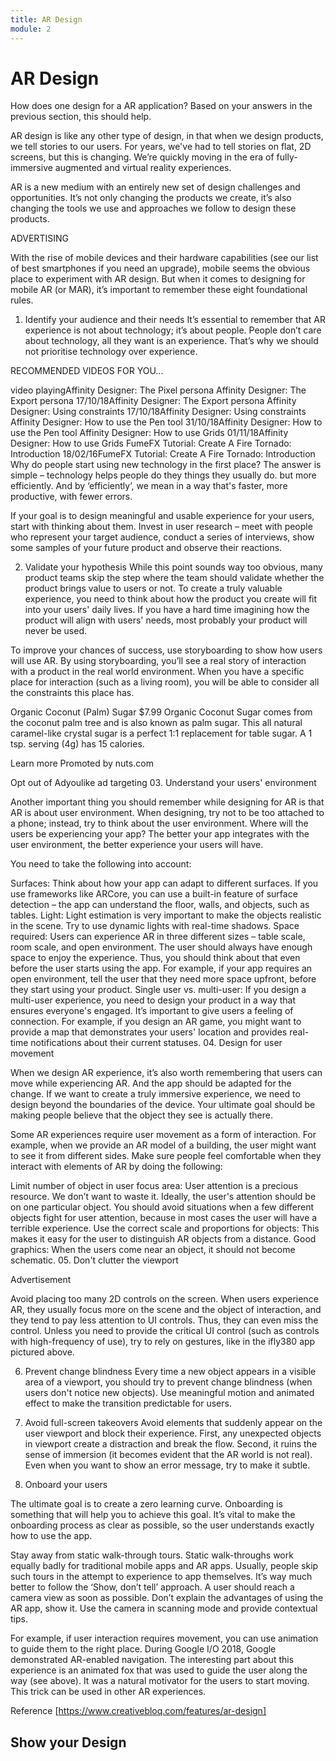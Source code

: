 ```yaml
---
title: AR Design
module: 2
---
```


# AR Design

How does one design for a AR application?  Based on your answers in the previous section, this should help.

AR design is like any other type of design, in that when we design products, we tell stories to our users. For years, we've had to tell stories on flat, 2D screens, but this is changing. We’re quickly moving in the era of fully-immersive augmented and virtual reality experiences. 

AR is a new medium with an entirely new set of design challenges and opportunities. It’s not only changing the products we create, it’s also changing the tools we use and approaches we follow to design these products. 

ADVERTISING

With the rise of mobile devices and their hardware capabilities (see our list of best smartphones if you need an upgrade), mobile seems the obvious place to experiment with AR design. But when it comes to designing for mobile AR (or MAR), it’s important to remember these eight foundational rules.

01. Identify your audience and their needs
It’s essential to remember that AR experience is not about technology; it’s about people. People don’t care about technology, all they want is an experience. That’s why we should not prioritise technology over experience.

RECOMMENDED VIDEOS FOR YOU...

video playingAffinity Designer: The Pixel persona
Affinity Designer: The Export persona
17/10/18Affinity Designer: The Export persona
Affinity Designer: Using constraints
17/10/18Affinity Designer: Using constraints
Affinity Designer: How to use the Pen tool
31/10/18Affinity Designer: How to use the Pen tool
Affinity Designer: How to use Grids
01/11/18Affinity Designer: How to use Grids
FumeFX Tutorial: Create A Fire Tornado: Introduction
18/02/16FumeFX Tutorial: Create A Fire Tornado: Introduction
Why do people start using new technology in the first place? The answer is simple – technology helps people do they things they usually do. but more efficiently. And by ‘efficiently’, we mean in a way that's faster, more productive, with fewer errors.

If your goal is to design meaningful and usable experience for your users, start with thinking about them. Invest in user research – meet with people who represent your target audience, conduct a series of interviews, show some samples of your future product and observe their reactions. 

02. Validate your hypothesis
While this point sounds way too obvious, many product teams skip the step where the team should validate whether the product brings value to users or not. To create a truly valuable experience, you need to think about how the product you create will fit into your users' daily lives. If you have a hard time imagining how the product will align with users' needs, most probably your product will never be used.

To improve your chances of success, use storyboarding to show how users will use AR. By using storyboarding, you’ll see a real story of interaction with a product in the real world environment. When you have a specific place for interaction (such as a living room), you will be able to consider all the constraints this place has. 


Organic Coconut (Palm) Sugar $7.99
Organic Coconut Sugar comes from the coconut palm tree and is also known as palm sugar. This all natural caramel-like crystal sugar is a perfect 1:1 replacement for table sugar. A 1 tsp. serving (4g) has 15 calories.

Learn more
Promoted by nuts.com

Opt out of Adyoulike ad targeting
03. Understand your users' environment

Another important thing you should remember while designing for AR is that AR is about user environment. When designing, try not to be too attached to a phone; instead, try to think about the user environment. Where will the users be experiencing your app? The better your app integrates with the user environment, the better experience your users will have.

You need to take the following into account:

Surfaces: Think about how your app can adapt to different surfaces. If you use frameworks like ARCore, you can use a built-in feature of surface detection – the app can understand the floor, walls, and objects, such as tables.
Light: Light estimation is very important to make the objects realistic in the scene. Try to use dynamic lights with real-time shadows.
Space required: Users can experience AR in three different sizes – table scale, room scale, and open environment. The user should always have enough space to enjoy the experience. Thus, you should think about that even before the user starts using the app. For example, if your app requires an open environment, tell the user that they need more space upfront, before they start using your product.
Single user vs. multi-user: If you design a multi-user experience, you need to design your product in a way that ensures everyone's engaged. It’s important to give users a feeling of connection. For example, if you design an AR game, you might want to provide a map that demonstrates your users' location and provides real-time notifications about their current statuses.
04. Design for user movement

When we design AR experience, it’s also worth remembering that users can move while experiencing AR. And the app should be adapted for the change. If we want to create a truly immersive experience, we need to design beyond the boundaries of the device. Your ultimate goal should be making people believe that the object they see is actually there. 

Some AR experiences require user movement as a form of interaction. For example, when we provide an AR model of a building, the user might want to see it from different sides. Make sure people feel comfortable when they interact with elements of AR by doing the following:

Limit number of object in user focus area: User attention is a precious resource. We don’t want to waste it. Ideally, the user's attention should be on one particular object. You should avoid situations when a few different objects fight for user attention, because in most cases the user will have a terrible experience.
Use the correct scale and proportions for objects: This makes it easy for the user to distinguish AR objects from a distance.
Good graphics: When the users come near an object, it should not become schematic.
05. Don't clutter the viewport

Advertisement

Avoid placing too many 2D controls on the screen. When users experience AR, they usually focus more on the scene and the object of interaction, and they tend to pay less attention to UI controls. Thus, they can even miss the control. Unless you need to provide the critical UI control (such as controls with high-frequency of use), try to rely on gestures, like in the ifly380 app pictured above.

06. Prevent change blindness
Every time a new object appears in a visible area of a viewport, you should try to prevent change blindness (when users don't notice new objects). Use meaningful motion and animated effect to make the transition predictable for users. 

07. Avoid full-screen takeovers
Avoid elements that suddenly appear on the user viewport and block their experience. First, any unexpected objects in viewport create a distraction and break the flow. Second, it ruins the sense of immersion (it becomes evident that the AR world is not real). Even when you want to show an error message, try to make it subtle.

08. Onboard your users

The ultimate goal is to create a zero learning curve. Onboarding is something that will help you to achieve this goal. It’s vital to make the onboarding process as clear as possible, so the user understands exactly how to use the app.

Stay away from static walk-through tours. Static walk-throughs work equally badly for traditional mobile apps and AR apps. Usually, people skip such tours in the attempt to experience to app themselves. It’s way much better to follow the ‘Show, don’t tell’ approach. A user should reach a camera view as soon as possible. Don’t explain the advantages of using the AR app, show it. Use the camera in scanning mode and provide contextual tips.

For example, if user interaction requires movement, you can use animation to guide them to the right place. During Google I/O 2018, Google demonstrated AR-enabled navigation. The interesting part about this experience is an animated fox that was used to guide the user along the way (see above). It was a natural motivator for the users to start moving. This trick can be used in other AR experiences.

Reference [https://www.creativebloq.com/features/ar-design]

## Show your Design